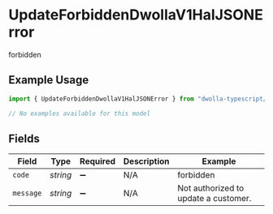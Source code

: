 # UpdateForbiddenDwollaV1HalJSONError

forbidden

## Example Usage

```typescript
import { UpdateForbiddenDwollaV1HalJSONError } from "dwolla-typescript/models/errors";

// No examples available for this model
```

## Fields

| Field                                | Type                                 | Required                             | Description                          | Example                              |
| ------------------------------------ | ------------------------------------ | ------------------------------------ | ------------------------------------ | ------------------------------------ |
| `code`                               | *string*                             | :heavy_minus_sign:                   | N/A                                  | forbidden                            |
| `message`                            | *string*                             | :heavy_minus_sign:                   | N/A                                  | Not authorized to update a customer. |
